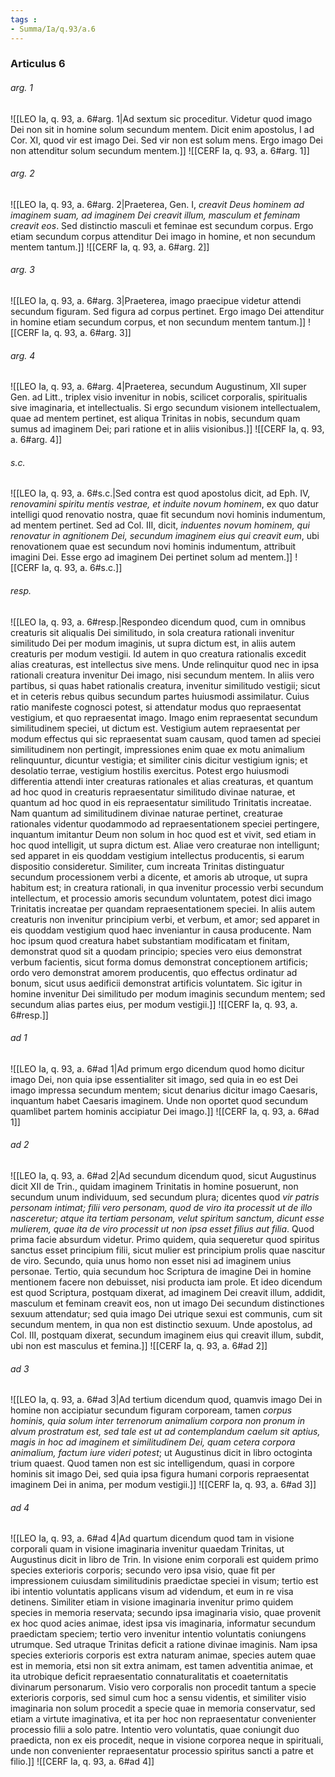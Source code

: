 ```yaml
---
tags : 
- Summa/Ia/q.93/a.6
---
```


### Articulus 6

###### arg. 1
![[LEO Ia, q. 93, a. 6#arg. 1|Ad sextum sic proceditur. Videtur quod imago Dei non sit in homine solum secundum mentem. Dicit enim apostolus, I ad Cor. XI, quod vir est imago Dei. Sed vir non est solum mens. Ergo imago Dei non attenditur solum secundum mentem.]]
![[CERF Ia, q. 93, a. 6#arg. 1]]

###### arg. 2
![[LEO Ia, q. 93, a. 6#arg. 2|Praeterea, Gen. I, *creavit Deus hominem ad imaginem suam, ad imaginem Dei creavit illum, masculum et feminam creavit eos*. Sed distinctio masculi et feminae est secundum corpus. Ergo etiam secundum corpus attenditur Dei imago in homine, et non secundum mentem tantum.]]
![[CERF Ia, q. 93, a. 6#arg. 2]]

###### arg. 3
![[LEO Ia, q. 93, a. 6#arg. 3|Praeterea, imago praecipue videtur attendi secundum figuram. Sed figura ad corpus pertinet. Ergo imago Dei attenditur in homine etiam secundum corpus, et non secundum mentem tantum.]]
![[CERF Ia, q. 93, a. 6#arg. 3]]

###### arg. 4
![[LEO Ia, q. 93, a. 6#arg. 4|Praeterea, secundum Augustinum, XII super Gen. ad Litt., triplex visio invenitur in nobis, scilicet corporalis, spiritualis sive imaginaria, et intellectualis. Si ergo secundum visionem intellectualem, quae ad mentem pertinet, est aliqua Trinitas in nobis, secundum quam sumus ad imaginem Dei; pari ratione et in aliis visionibus.]]
![[CERF Ia, q. 93, a. 6#arg. 4]]

###### s.c.
![[LEO Ia, q. 93, a. 6#s.c.|Sed contra est quod apostolus dicit, ad Eph. IV, *renovamini spiritu mentis vestrae, et induite novum hominem*, ex quo datur intelligi quod renovatio nostra, quae fit secundum novi hominis indumentum, ad mentem pertinet. Sed ad Col. III, dicit, *induentes novum hominem, qui renovatur in agnitionem Dei, secundum imaginem eius qui creavit eum*, ubi renovationem quae est secundum novi hominis indumentum, attribuit imagini Dei. Esse ergo ad imaginem Dei pertinet solum ad mentem.]]
![[CERF Ia, q. 93, a. 6#s.c.]]

###### resp.
![[LEO Ia, q. 93, a. 6#resp.|Respondeo dicendum quod, cum in omnibus creaturis sit aliqualis Dei similitudo, in sola creatura rationali invenitur similitudo Dei per modum imaginis, ut supra dictum est, in aliis autem creaturis per modum vestigii. Id autem in quo creatura rationalis excedit alias creaturas, est intellectus sive mens. Unde relinquitur quod nec in ipsa rationali creatura invenitur Dei imago, nisi secundum mentem. In aliis vero partibus, si quas habet rationalis creatura, invenitur similitudo vestigii; sicut et in ceteris rebus quibus secundum partes huiusmodi assimilatur. Cuius ratio manifeste cognosci potest, si attendatur modus quo repraesentat vestigium, et quo repraesentat imago. Imago enim repraesentat secundum similitudinem speciei, ut dictum est. Vestigium autem repraesentat per modum effectus qui sic repraesentat suam causam, quod tamen ad speciei similitudinem non pertingit, impressiones enim quae ex motu animalium relinquuntur, dicuntur vestigia; et similiter cinis dicitur vestigium ignis; et desolatio terrae, vestigium hostilis exercitus. Potest ergo huiusmodi differentia attendi inter creaturas rationales et alias creaturas, et quantum ad hoc quod in creaturis repraesentatur similitudo divinae naturae, et quantum ad hoc quod in eis repraesentatur similitudo Trinitatis increatae. Nam quantum ad similitudinem divinae naturae pertinet, creaturae rationales videntur quodammodo ad repraesentationem speciei pertingere, inquantum imitantur Deum non solum in hoc quod est et vivit, sed etiam in hoc quod intelligit, ut supra dictum est. Aliae vero creaturae non intelligunt; sed apparet in eis quoddam vestigium intellectus producentis, si earum dispositio consideretur. Similiter, cum increata Trinitas distinguatur secundum processionem verbi a dicente, et amoris ab utroque, ut supra habitum est; in creatura rationali, in qua invenitur processio verbi secundum intellectum, et processio amoris secundum voluntatem, potest dici imago Trinitatis increatae per quandam repraesentationem speciei. In aliis autem creaturis non invenitur principium verbi, et verbum, et amor; sed apparet in eis quoddam vestigium quod haec inveniantur in causa producente. Nam hoc ipsum quod creatura habet substantiam modificatam et finitam, demonstrat quod sit a quodam principio; species vero eius demonstrat verbum facientis, sicut forma domus demonstrat conceptionem artificis; ordo vero demonstrat amorem producentis, quo effectus ordinatur ad bonum, sicut usus aedificii demonstrat artificis voluntatem. Sic igitur in homine invenitur Dei similitudo per modum imaginis secundum mentem; sed secundum alias partes eius, per modum vestigii.]]
![[CERF Ia, q. 93, a. 6#resp.]]

###### ad 1
![[LEO Ia, q. 93, a. 6#ad 1|Ad primum ergo dicendum quod homo dicitur imago Dei, non quia ipse essentialiter sit imago, sed quia in eo est Dei imago impressa secundum mentem; sicut denarius dicitur imago Caesaris, inquantum habet Caesaris imaginem. Unde non oportet quod secundum quamlibet partem hominis accipiatur Dei imago.]]
![[CERF Ia, q. 93, a. 6#ad 1]]

###### ad 2
![[LEO Ia, q. 93, a. 6#ad 2|Ad secundum dicendum quod, sicut Augustinus dicit XII de Trin., quidam imaginem Trinitatis in homine posuerunt, non secundum unum individuum, sed secundum plura; dicentes quod *vir patris personam intimat; filii vero personam, quod de viro ita processit ut de illo nasceretur; atque ita tertiam personam, velut spiritum sanctum, dicunt esse mulierem, quae ita de viro processit ut non ipsa esset filius aut filia*. Quod prima facie absurdum videtur. Primo quidem, quia sequeretur quod spiritus sanctus esset principium filii, sicut mulier est principium prolis quae nascitur de viro. Secundo, quia unus homo non esset nisi ad imaginem unius personae. Tertio, quia secundum hoc Scriptura de imagine Dei in homine mentionem facere non debuisset, nisi producta iam prole. Et ideo dicendum est quod Scriptura, postquam dixerat, ad imaginem Dei creavit illum, addidit, masculum et feminam creavit eos, non ut imago Dei secundum distinctiones sexuum attendatur; sed quia imago Dei utrique sexui est communis, cum sit secundum mentem, in qua non est distinctio sexuum. Unde apostolus, ad Col. III, postquam dixerat, secundum imaginem eius qui creavit illum, subdit, ubi non est masculus et femina.]]
![[CERF Ia, q. 93, a. 6#ad 2]]

###### ad 3
![[LEO Ia, q. 93, a. 6#ad 3|Ad tertium dicendum quod, quamvis imago Dei in homine non accipiatur secundum figuram corpoream, tamen *corpus hominis, quia solum inter terrenorum animalium corpora non pronum in alvum prostratum est, sed tale est ut ad contemplandum caelum sit aptius, magis in hoc ad imaginem et similitudinem Dei, quam cetera corpora animalium, factum iure videri potest*; ut Augustinus dicit in libro octoginta trium quaest. Quod tamen non est sic intelligendum, quasi in corpore hominis sit imago Dei, sed quia ipsa figura humani corporis repraesentat imaginem Dei in anima, per modum vestigii.]]
![[CERF Ia, q. 93, a. 6#ad 3]]

###### ad 4
![[LEO Ia, q. 93, a. 6#ad 4|Ad quartum dicendum quod tam in visione corporali quam in visione imaginaria invenitur quaedam Trinitas, ut Augustinus dicit in libro de Trin. In visione enim corporali est quidem primo species exterioris corporis; secundo vero ipsa visio, quae fit per impressionem cuiusdam similitudinis praedictae speciei in visum; tertio est ibi intentio voluntatis applicans visum ad videndum, et eum in re visa detinens. Similiter etiam in visione imaginaria invenitur primo quidem species in memoria reservata; secundo ipsa imaginaria visio, quae provenit ex hoc quod acies animae, idest ipsa vis imaginaria, informatur secundum praedictam speciem; tertio vero invenitur intentio voluntatis coniungens utrumque. Sed utraque Trinitas deficit a ratione divinae imaginis. Nam ipsa species exterioris corporis est extra naturam animae, species autem quae est in memoria, etsi non sit extra animam, est tamen adventitia animae, et ita utrobique deficit repraesentatio connaturalitatis et coaeternitatis divinarum personarum. Visio vero corporalis non procedit tantum a specie exterioris corporis, sed simul cum hoc a sensu videntis, et similiter visio imaginaria non solum procedit a specie quae in memoria conservatur, sed etiam a virtute imaginativa, et ita per hoc non repraesentatur convenienter processio filii a solo patre. Intentio vero voluntatis, quae coniungit duo praedicta, non ex eis procedit, neque in visione corporea neque in spirituali, unde non convenienter repraesentatur processio spiritus sancti a patre et filio.]]
![[CERF Ia, q. 93, a. 6#ad 4]]

